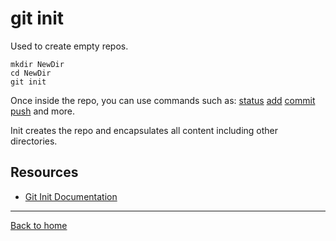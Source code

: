 # git init

Used to create empty repos.

```
mkdir NewDir
cd NewDir
git init
```

Once inside the repo, you can use commands such as:
[status](./Status.md)
[add](./Add.md)
[commit](./Commit.md)
[push](./Push.md)
and more.

Init creates the repo and encapsulates all content including other directories.

## Resources

- [Git Init Documentation](https://git-scm.com/docs/git-init)

---

[Back to home](../README.md)
